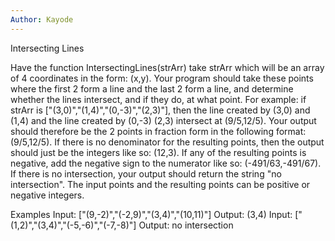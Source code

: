 ```yaml
---
Author: Kayode
---
```



Intersecting Lines

Have the function IntersectingLines(strArr) take strArr which will be an array of 4 coordinates in the form: (x,y). Your program should take these points where the first 2 form a line and the last 2 form a line, and determine whether the lines intersect, and if they do, at what point. For example: if strArr is ["(3,0)","(1,4)","(0,-3)","(2,3)"], then the line created by (3,0) and (1,4) and the line created by (0,-3) (2,3) intersect at (9/5,12/5). Your output should therefore be the 2 points in fraction form in the following format: (9/5,12/5). If there is no denominator for the resulting points, then the output should just be the integers like so: (12,3). If any of the resulting points is negative, add the negative sign to the numerator like so: (-491/63,-491/67). If there is no intersection, your output should return the string "no intersection". The input points and the resulting points can be positive or negative integers.

Examples
Input: ["(9,-2)","(-2,9)","(3,4)","(10,11)"]
Output: (3,4)
Input: ["(1,2)","(3,4)","(-5,-6)","(-7,-8)"]
Output: no intersection